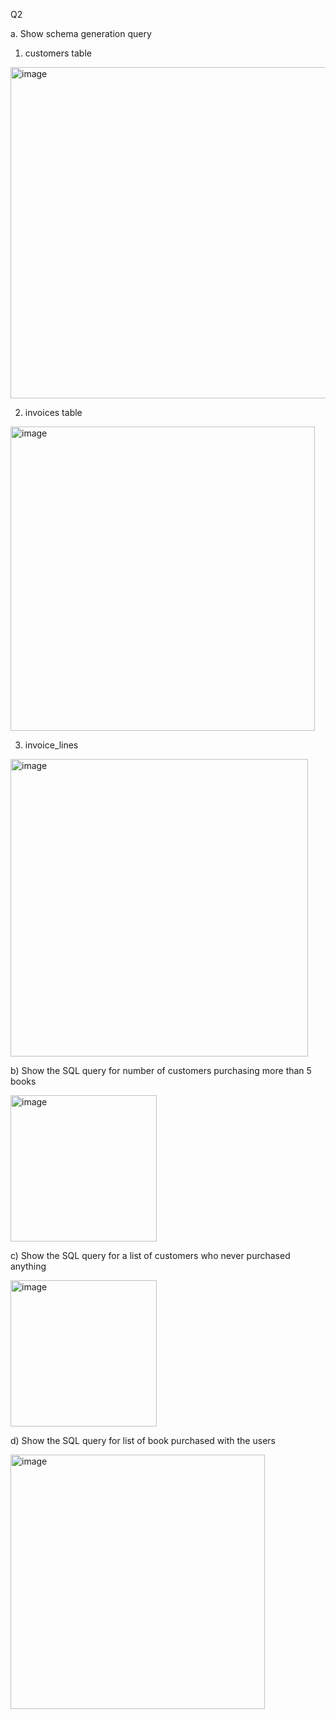Q2

a. Show schema generation query

1) customers table



<img width="530" alt="image" src="https://github.com/ainurasyikin/ks_assignment/assets/116057562/89228898-94a3-4582-8858-8cdf75964951">







2) invoices table



<img width="487" alt="image" src="https://github.com/ainurasyikin/ks_assignment/assets/116057562/15af1470-6126-4071-8cd8-7f1745836e6d">








3) invoice_lines



<img width="476" alt="image" src="https://github.com/ainurasyikin/ks_assignment/assets/116057562/15e201bf-c669-4cc4-8e77-1bbac7109255">








b) Show the SQL query for number of customers purchasing more than 5 books





<img width="234" alt="image" src="https://github.com/ainurasyikin/ks_assignment/assets/116057562/a9044694-d651-435f-aa72-2aaa163505cf">






c) Show the SQL query for a list of customers who never purchased anything


<img width="234" alt="image" src="https://github.com/ainurasyikin/ks_assignment/assets/116057562/e4ccf07c-7387-4d82-988d-2640e9623a00">









d) Show the SQL query for list of book purchased with the users



<img width="407" alt="image" src="https://github.com/ainurasyikin/ks_assignment/assets/116057562/9f64558b-100a-40f5-9873-ebf10bb7987f">

